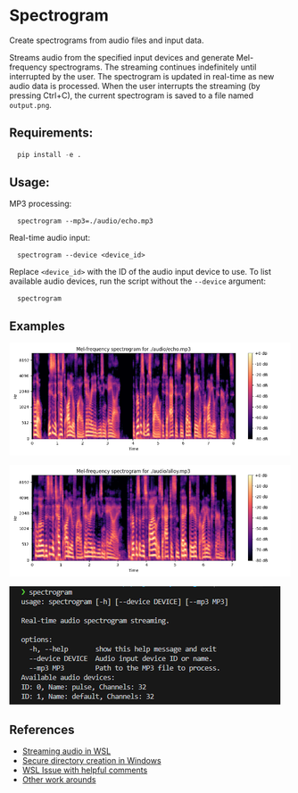 # Spectrogram

Create spectrograms from audio files and input data.

Streams audio from the specified input devices and generate Mel-frequency spectrograms. The streaming continues indefinitely until interrupted by the user. The spectrogram is updated in real-time as new audio data is processed. When the user interrupts the streaming (by pressing Ctrl+C), the current spectrogram is saved to a file named `output.png`.


## Requirements:
  ```python
    pip install -e .
  ```

## Usage:
  MP3 processing:
  ```
    spectrogram --mp3=./audio/echo.mp3
  ```

  Real-time audio input:
  ```
    spectrogram --device <device_id>
  ```

  Replace `<device_id>` with the ID of the audio input device to use. To list available audio devices, run the script without the `--device` argument:
  ```
    spectrogram
  ```


## Examples

![Echo](/docs/echo_output.png)

![Alloy](/docs/alloy_output.png)

![CLI](/docs/cli_output.png)


## References
  - [Streaming audio in WSL](https://www.reddit.com/r/bashonubuntuonwindows/comments/hrn1lz/wsl_sound_through_pulseaudio_solved/)
  - [Secure directory creation in Windows](https://github.com/aseering/wsl_gui_autoinstall/issues/8#issuecomment-304552350)
  - [WSL Issue with helpful comments](https://github.com/microsoft/WSL/issues/5816)
  - [Other work arounds](https://github.com/tpoignonec/iiwa_ros2/issues/1)
